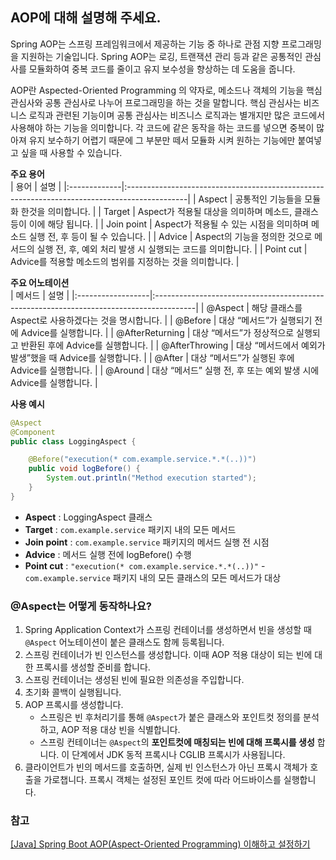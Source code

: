 ## AOP에 대해 설명해 주세요.

Spring AOP는 스프링 프레임워크에서 제공하는 기능 중 하나로 관점 지향 프로그래밍을 지원하는 기술입니다. Spring AOP는 로깅, 트랜잭션 관리 등과 같은 공통적인 관심사를 모듈화하여 중복 코드를 줄이고 유지 보수성을 향상하는 데 도움을 줍니다. 

AOP란 Aspected-Oriented Programming 의 약자로, 메소드나 객체의 기능을 핵심 관심사와 공통 관심사로 나누어 프로그래밍을 하는 것을 말합니다. 핵심 관심사는 비즈니스 로직과 관련된 기능이며 공통 관심사는 비즈니스 로직과는 별개지만 많은 코드에서 사용해야 하는 기능을 의미합니다. 각 코드에 같은 동작을 하는 코드를 넣으면 중복이 많아져 유지 보수하기 어렵기 때문에 그 부분만 떼서 모듈화 시켜 원하는 기능에만 붙여넣고 싶을 때 사용할 수 있습니다. 

__주요 용어__<br/>
| 용어        | 설명                                                                                        |
|:-------------|:---------------------------------------------------------------------------------------------|
| Aspect      | 공통적인 기능들을 모듈화 한것을 의미합니다.                                                 |
| Target      | Aspect가 적용될 대상을 의미하며 메소드, 클래스 등이 이에 해당 됩니다.                      |
| Join point  | Aspect가 적용될 수 있는 시점을 의미하며 메소드 실행 전, 후 등이 될 수 있습니다.            |
| Advice      | Aspect의 기능을 정의한 것으로 메서드의 실행 전, 후, 예외 처리 발생 시 실행되는 코드를 의미합니다. |
| Point cut   | Advice를 적용할 메소드의 범위를 지정하는 것을 의미합니다.                                 |



__주요 어노테이션__<br/>
| 메서드           | 설명                                                                                   |
|:------------------|:----------------------------------------------------------------------------------------|
| @Aspect          | 해당 클래스를 Aspect로 사용하겠다는 것을 명시합니다.                                     |
| @Before          | 대상 “메서드”가 실행되기 전에 Advice를 실행합니다.                                      |
| @AfterReturning  | 대상 “메서드”가 정상적으로 실행되고 반환된 후에 Advice를 실행합니다.                    |
| @AfterThrowing   | 대상 “메서드에서 예외가 발생”했을 때 Advice를 실행합니다.                                |
| @After           | 대상 “메서드”가 실행된 후에 Advice를 실행합니다.                                        |
| @Around          | 대상 “메서드” 실행 전, 후 또는 예외 발생 시에 Advice를 실행합니다.                     |

__사용 예시__<br/>
```java
@Aspect
@Component
public class LoggingAspect {

    @Before("execution(* com.example.service.*.*(..))")
    public void logBefore() {
        System.out.println("Method execution started");
    }
}
```

- __Aspect__ : LoggingAspect 클래스
- __Target__ : `com.example.service` 패키지 내의 모든 메서드
- __Join point__ : `com.example.service` 패키지의 메서드 실행 전 시점
- __Advice__ : 메서드 실행 전에 logBefore() 수행
- __Point cut__ : `"execution(* com.example.service.*.*(..))"` - `com.example.service` 패키지 내의 모든 클래스의 모든 메서드가 대상 


### @Aspect는 어떻게 동작하나요?
1. Spring Application Context가 스프링 컨테이너를 생성하면서 빈을 생성할 때 `@Aspect` 어노테이션이 붙은 클래스도 함께 등록됩니다. 
2. 스프링 컨테이너가 빈 인스턴스를 생성합니다. 이때 AOP 적용 대상이 되는 빈에 대한 프록시를 생성할 준비를 합니다.
3. 스프링 컨테이너는 생성된 빈에 필요한 의존성을 주입합니다.
4. 초기화 콜백이 실행됩니다. 
5. AOP 프록시를 생성합니다.
    - 스프링은 빈 후처리기를 통해 `@Aspect`가 붙은 클래스와 포인트컷 정의를 분석하고, AOP 적용 대상 빈을 식별합니다.
    - 스프링 컨테이너는 `@Aspect`의 __포인트컷에 매칭되는 빈에 대해 프록시를 생성__ 합니다. 이 단계에서 JDK 동적 프록시나 CGLIB 프록시가 사용됩니다. 
6. 클라이언트가 빈의 메서드를 호출하면, 실제 빈 인스턴스가 아닌 프록시 객체가 호출을 가로챕니다. 프록시 객체는 설정된 포인트 컷에 따라 어드바이스를 실행합니다. 

### 참고
[[Java] Spring Boot AOP(Aspect-Oriented Programming) 이해하고 설정하기
](https://adjh54.tistory.com/133)